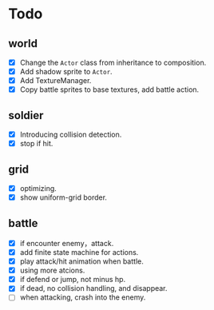 # Todo

## world
- [x] Change the `Actor` class from inheritance to composition.
- [x] Add shadow sprite to `Actor`.
- [x] Add TextureManager.
- [x] Copy battle sprites to base textures, add battle action.

## soldier
- [x] Introducing collision detection.
- [x] stop if hit.

## grid
- [x] optimizing.
- [x] show uniform-grid border.

## battle
- [x] if encounter enemy，attack.
- [x] add finite state machine for actions.
- [x] play attack/hit animation when battle.
- [x] using more atcions.
- [x] if defend or jump, not minus hp.
- [x] if dead, no collision handling, and disappear.
- [ ] when attacking, crash into the enemy.
